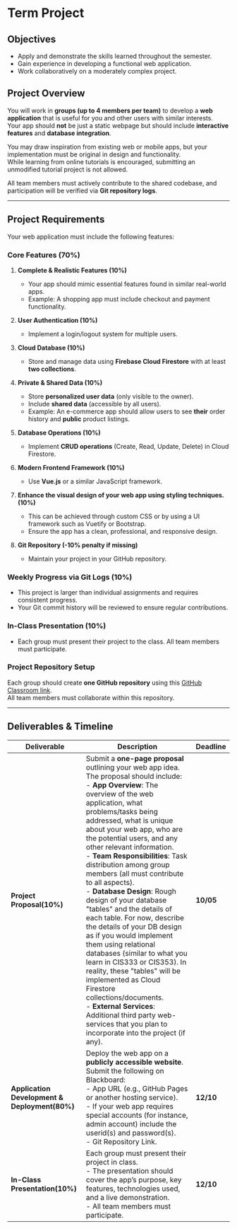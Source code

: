 # Term Project

## Objectives

- Apply and demonstrate the skills learned throughout the semester.
- Gain experience in developing a functional web application.
- Work collaboratively on a moderately complex project.

## Project Overview

You will work in **groups (up to 4 members per team)** to develop a **web application** that is useful for you and other users with similar interests.  
Your app should **not** be just a static webpage but should include **interactive features** and **database integration**.

You may draw inspiration from existing web or mobile apps, but your implementation must be original in design and functionality.  
While learning from online tutorials is encouraged, submitting an unmodified tutorial project is not allowed.

All team members must actively contribute to the shared codebase, and participation will be verified via **Git repository logs**.

---

## Project Requirements

Your web application must include the following features:

### Core Features (70%)

1. **Complete & Realistic Features (10%)**

   - Your app should mimic essential features found in similar real-world apps.
   - Example: A shopping app must include checkout and payment functionality.

2. **User Authentication (10%)**

   - Implement a login/logout system for multiple users.

3. **Cloud Database (10%)**

   - Store and manage data using **Firebase Cloud Firestore** with at least **two collections**.

4. **Private & Shared Data (10%)**

   - Store **personalized user data** (only visible to the owner).
   - Include **shared data** (accessible by all users).
   - Example: An e-commerce app should allow users to see **their** order history and **public** product listings.

5. **Database Operations (10%)**

   - Implement **CRUD operations** (Create, Read, Update, Delete) in Cloud Firestore.

6. **Modern Frontend Framework (10%)**

   - Use **Vue.js** or a similar JavaScript framework.

7. **Enhance the visual design of your web app using styling techniques.(10%)**

   - This can be achieved through custom CSS or by using a UI framework such as Vuetify or Bootstrap.
   - Ensure the app has a clean, professional, and responsive design.

8. **Git Repository (-10% penalty if missing)**
   - Maintain your project in your GitHub repository.

### Weekly Progress via Git Logs (10%)

- This project is larger than individual assignments and requires consistent progress.
- Your Git commit history will be reviewed to ensure regular contributions.

### In-Class Presentation (10%)

- Each group must present their project to the class. All team members must participate.

### Project Repository Setup

Each group should create **one GitHub repository** using this [GitHub Classroom link](https://classroom.github.com/a/GGVlYJ9R).  
All team members must collaborate within this repository.

---

## **Deliverables & Timeline**

| Deliverable | Description | Deadline |
| --- | --- | --- |
| **Project Proposal(10%)** | Submit a **one-page proposal** outlining your web app idea. The proposal should include: <br> - **App Overview**: The overview of the web application, what problems/tasks being addressed, what is unique about your web app, who are the potential users, and any other relevant information. <br> - **Team Responsibilities**: Task distribution among group members (all must contribute to all aspects). <br> - **Database Design**: Rough design of your database "tables" and the details of each table. For now, describe the details of your DB design as if you would implement them using relational databases (similar to what you learn in CIS333 or CIS353). In reality, these "tables" will be implemented as Cloud Firestore collections/documents. <br> - **External Services**: Additional third party web-services that you plan to incorporate into the project (if any). | **10/05** |
| **Application Development & Deployment(80%)** | Deploy the web app on a **publicly accessible website**. Submit the following on Blackboard: <br> - App URL (e.g., GitHub Pages or another hosting service). <br> - If your web app requires special accounts (for instance, admin account) include the userid(s) and password(s). <br> - Git Repository Link. | **12/10** |
| **In-Class Presentation(10%)** | Each group must present their project in class. <br> - The presentation should cover the app’s purpose, key features, technologies used, and a live demonstration. <br> - All team members must participate. | **12/10** |
